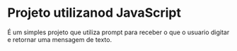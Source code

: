 # Projeto utilizanod JavaScript

É um simples projeto que utiliza prompt para receber o que o usuario digitar e retornar uma mensagem de texto. 
